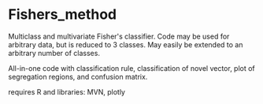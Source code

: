# Fishers_method
Multiclass and multivariate Fisher's classifier.
Code may be used for arbitrary data, but is reduced to 3 classes. May easily be extended to an arbitrary number of classes.

All-in-one code with classification rule, classification of novel vector, plot of segregation regions, and confusion matrix.

requires R and libraries:
MVN, plotly
